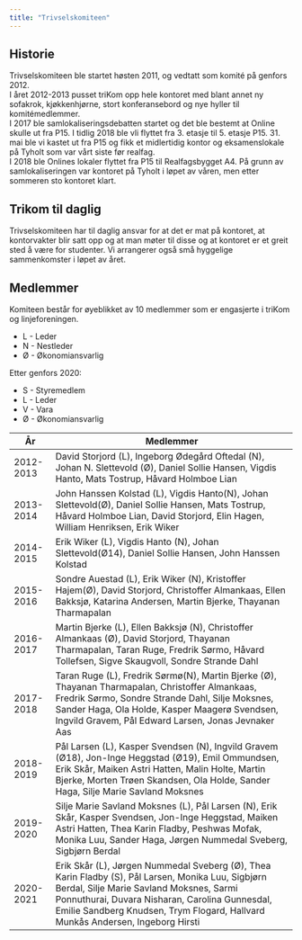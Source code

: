 ```yaml
---
title: "Trivselskomiteen"
---
```


Historie
--------

Trivselskomiteen ble startet høsten 2011, og vedtatt som komité på
genfors 2012.  
I året 2012-2013 pusset triKom opp hele kontoret med blant annet ny sofakrok, kjøkkenhjørne, stort konferansebord og nye hyller til komitémedlemmer.  
I 2017 ble samlokaliseringsdebatten startet og det ble bestemt at Online skulle ut fra P15. I tidlig 2018 ble vli flyttet fra 3. etasje til 5. etasje P15. 31. mai ble vi kastet ut fra P15 og fikk et midlertidig kontor og eksamenslokale på Tyholt som var vårt siste før realfag.   
I 2018 ble Onlines lokaler flyttet fra P15 til Realfagsbygget A4. På grunn av samlokaliseringen var kontoret på Tyholt i løpet av våren, men etter sommeren sto kontoret klart.   

Trikom til daglig
-----------------
Trivselskomiteen har til daglig ansvar for at det er mat på kontoret, at kontorvakter blir satt opp og at man møter til disse og at kontoret er et greit sted å være for studenter. Vi arrangerer også små hyggelige sammenkomster i løpet av året. 


Medlemmer
---------

Komiteen består for øyeblikket av 10 medlemmer som er engasjerte i
triKom og linjeforeningen.

-   L - Leder
-   N - Nestleder
-   Ø - Økonomiansvarlig

Etter genfors 2020:

-   S - Styremedlem
-   L - Leder
-   V - Vara
-   Ø - Økonomiansvarlig

År|Medlemmer
---|---
2012-2013|David Storjord (L), Ingeborg Ødegård Oftedal (N), Johan N. Slettevold (Ø), Daniel Sollie Hansen, Vigdis Hanto, Mats Tostrup, Håvard Holmboe Lian
2013-2014|John Hanssen Kolstad (L), Vigdis Hanto(N), Johan Slettevold(Ø), Daniel Sollie Hansen, Mats Tostrup, Håvard Holmboe Lian, David Storjord, Elin Hagen, William Henriksen, Erik Wiker
2014-2015|Erik Wiker (L), Vigdis Hanto (N), Johan Slettevold(Ø14), Daniel Sollie Hansen, John Hanssen Kolstad|Mats Tostrup, Håvard Holmboe Lian, David Storjord, William Henriksen, Sondre Auestad, Kristoffer Hajem(Ø)
2015-2016|Sondre Auestad (L), Erik Wiker (N), Kristoffer Hajem(Ø), David Storjord, Christoffer Almankaas, Ellen Bakksjø, Katarina Andersen, Martin Bjerke, Thayanan Tharmapalan
2016-2017|Martin Bjerke (L), Ellen Bakksjø (N), Christoffer Almankaas (Ø), David Storjord, Thayanan Tharmapalan, Taran Ruge, Fredrik Sørmo, Håvard Tollefsen, Sigve Skaugvoll, Sondre Strande Dahl
2017-2018|Taran Ruge (L), Fredrik Sørmø(N), Martin Bjerke (Ø), Thayanan Tharmapalan, Christoffer Almankaas, Fredrik Sørmo, Sondre Strande Dahl, Silje Moksnes, Sander Haga, Ola Holde, Kasper Maagerø Svendsen, Ingvild Gravem, Pål Edward Larsen, Jonas Jevnaker Aas
2018-2019|Pål Larsen (L), Kasper Svendsen (N), Ingvild Gravem (Ø18), Jon-Inge Heggstad (Ø19), Emil Ommundsen, Erik Skår, Maiken Astri Hatten, Malin Holte, Martin Bjerke, Morten Trøen Skandsen, Ola Holde, Sander Haga, Silje Marie Savland Moksnes
2019-2020| Silje Marie Savland Moksnes (L), Pål Larsen (N), Erik Skår, Kasper Svendsen, Jon-Inge Heggstad, Maiken Astri Hatten, Thea Karin Fladby, Peshwas Mofak, Monika Luu, Sander Haga, Jørgen Nummedal Sveberg, Sigbjørn Berdal
2020-2021| Erik Skår (L), Jørgen Nummedal Sveberg (Ø), Thea Karin Fladby (S), Pål Larsen, Monika Luu, Sigbjørn Berdal, Silje Marie Savland Moksnes, Sarmi Ponnuthurai, Duvara Nisharan, Carolina Gunnesdal, Emilie Sandberg Knudsen, Trym Flogard, Hallvard Munkås Andersen, Ingeborg Hirsti